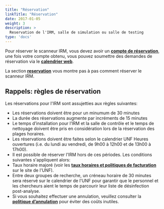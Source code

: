 ```yaml
---
title: "Réservation"
linkTitle: "Réservation"
date: 2017-01-05
weight: 3
description: >
  Reservation de l'IRM, salle de simulation ou salle de testing
type: 'docs'
---
```


Pour réserver le scanneur IRM, vous devez avoir un __[compte de réservation](https://unf-montreal.ca/fr/documentation/welcome/account)__, une fois votre compte obtenu, vous pouvez soumettre des demandes de réservation via le __[calendrier web](https://reservation.unf-montreal.ca/Web/index.php?redirect=%2FWeb%2Fschedule.php%3F)__.

La section __[reservation](http://www.unf-montreal.ca/documentation/fr/facility/reservation/)__ vous montre pas à pas comment réserver le scanneur IRM.

## Rappels: règles de réservation
Les réservations pour l'IRM sont assujetties aux règles suivantes:

* Les réservations doivent être pour un minumum de 30 minutes
* La durée des réservations augmente par incréments de 15 minutes
* Le temps d’installation pour l’IRM et la salle de contrôle et le temps de nettoyage doivent être pris en considération lors de la réservation des plages horaires.
* Les réservations doivent être faites selon le calendrier UNF Heures ouvertures (i.e. du lundi au vendredi, de 9h00 à 12h00 et de 13h00 à 17h00).
* Il est possible de réserver l'IRM hors de ces périodes. Les conditions suivantes s'appliquent alors:
* Taux horaire majoré (voir les __[taux horaires et politiques de facturation](http://www.unf-montreal.ca/fr/rate)__ sur le site de l'UNF).
* Entre deux groupes de recherche, un créneau horaire de 30 minutes sera réservé sur le calendrier de l'UNF pour garantir que le personnel et les chercheurs aient le temps de parcourir leur liste de désinfection post-analyse.
* Si vous souhaitez effectuer une annulation, veuillez consulter la __[politique d’annulation](http://www.unf-montreal.ca/fr/rate)__ pour éviter des coûts inutiles.
